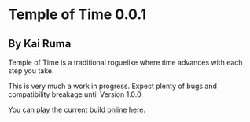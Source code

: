 # Temple of Time 0.0.1
## By Kai Ruma

Temple of Time is a traditional roguelike where time advances with each step you take.

This is very much a work in progress. Expect plenty of bugs and compatibility breakage until Version 1.0.0.

[You can play the current build online here.](https://kairuma.itch.io/temple-of-time)